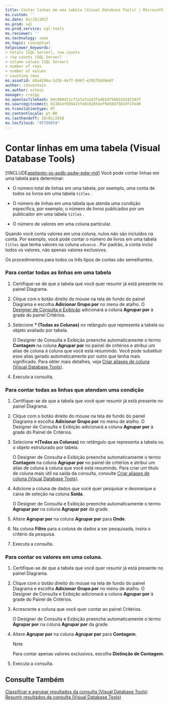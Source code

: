 ```yaml
---
title: Contar linhas em uma tabela (Visual Database Tools) | Microsoft Docs
ms.custom: ''
ms.date: 01/19/2017
ms.prod: sql
ms.prod_service: sql-tools
ms.reviewer: ''
ms.technology: ssms
ms.topic: conceptual
helpviewer_keywords:
- totals [SQL Server], row counts
- row counts [SQL Server]
- column values [SQL Server]
- number of rows
- number of values
- counting rows
ms.assetid: dda4296a-1d16-4e77-8d6f-e295f6dd4e87
author: stevestein
ms.author: sstein
manager: craigg
ms.openlocfilehash: b0c049d11cf1e7a7a1d3fa4654756652b242183f
ms.sourcegitcommit: 61381ef939415fe019285def9450d7583df1fed0
ms.translationtype: HT
ms.contentlocale: pt-BR
ms.lasthandoff: 10/01/2018
ms.locfileid: "47759974"
---
```

# <a name="count-rows-in-a-table-visual-database-tools"></a>Contar linhas em uma tabela (Visual Database Tools)
[!INCLUDE[appliesto-ss-asdb-asdw-pdw-md](../../includes/appliesto-ss-asdb-asdw-pdw-md.md)]
Você pode contar linhas em uma tabela para determinar:  
  
-   O número total de linhas em uma tabela, por exemplo, uma conta de todos os livros em uma tabela `titles` .  
  
-   O número de linhas em uma tabela que atenda uma condição específica, por exemplo, o número de livros publicados por um publicador em uma tabela `titles` .  
  
-   O número de valores em uma coluna particular.  
  
Quando você conta valores em uma coluna, nulos não são incluídos na conta. Por exemplo, você pode contar o número de livros em uma tabela `titles` que tenha valores na coluna `advance` . Por padrão, a conta inclui todos os valores, não apenas valores exclusivos.  
  
Os procedimentos para todos os três tipos de contas são semelhantes.  
  
### <a name="to-count-all-the-rows-in-a-table"></a>Para contar todas as linhas em uma tabela  
  
1.  Certifique-se de que a tabela que você quer resumir já está presente no painel Diagrama.  
  
2.  Clique com o botão direito do mouse na tela de fundo do painel Diagrama e escolha **Adicionar Grupo por** no menu de atalho. O [Designer de Consulta e Exibição](../../ssms/visual-db-tools/query-and-view-designer-tools-visual-database-tools.md) adicionará a coluna **Agrupar por** à grade do painel Critérios.  
  
3.  Selecione **&#42; (Todas as Colunas)** no retângulo que representa a tabela ou objeto avaliado por tabela.  
  
    O Designer de Consulta e Exibição preenche automaticamente o termo **Contagem** na coluna **Agrupar por** no painel de critérios e atribui um alias de coluna à coluna que você está resumindo. Você pode substituir esse alias gerado automaticamente por outro que tenha mais significado. Para obter mais detalhes, veja [Criar aliases de coluna &#40;Visual Database Tools&#41;](../../ssms/visual-db-tools/create-column-aliases-visual-database-tools.md).  
  
4.  Executa a consulta.  
  
### <a name="to-count-all-the-rows-that-meet-a-condition"></a>Para contar todas as linhas que atendam uma condição  
  
1.  Certifique-se de que a tabela que você quer resumir já está presente no painel Diagrama.  
  
2.  Clique com o botão direito do mouse na tela de fundo do painel Diagrama e escolha **Adicionar Grupo por** no menu de atalho. O Designer de Consulta e Exibição adicionará a coluna **Agrupar por** à grade do Painel de Critérios.  
  
3.  Selecione **&#42;(Todas as Colunas)** no retângulo que representa a tabela ou o objeto estruturado por tabela.  
  
    O Designer de Consulta e Exibição preenche automaticamente o termo **Contagem** na coluna **Agrupar por** no painel de critérios e atribui um alias de coluna à coluna que você está resumindo. Para criar um título de coluna mais útil na saída da consulta, consulte [Criar aliases de coluna &#40;Visual Database Tools&#41;](../../ssms/visual-db-tools/create-column-aliases-visual-database-tools.md).  
  
4.  Adicione a coluna de dados que você quer pesquisar e desmarque a caixa de seleção na coluna **Saída**.  
  
    O Designer de Consulta e Exibição preenche automaticamente o termo **Agrupar por** na coluna **Agrupar por** da grade.  
  
5.  Altere **Agrupar por** na coluna **Agrupar por** para **Onde**.  
  
6.  Na coluna **Filtro** para a coluna de dados a ser pesquisada, insira o critério da pesquisa.  
  
7.  Executa a consulta.  
  
### <a name="to-count-the-values-in-a-column"></a>Para contar os valores em uma coluna.  
  
1.  Certifique-se de que a tabela que você quer resumir já está presente no painel Diagrama.  
  
2.  Clique com o botão direito do mouse na tela de fundo do painel Diagrama e escolha **Adicionar Grupo por** no menu de atalho. O Designer de Consulta e Exibição adicionará a coluna **Agrupar por** à grade do Painel de Critérios.  
  
3.  Acrescente a coluna que você quer contar ao painel Critérios.  
  
    O Designer de Consulta e Exibição preenche automaticamente o termo **Agrupar por** na coluna **Agrupar por** da grade.  
  
4.  Altere **Agrupar por** na coluna **Agrupar por** para **Contagem**.  
  
    > [!NOTE]  
    > Para contar apenas valores exclusivos, escolha **Distinção de Contagem**.  
  
5.  Executa a consulta.  
  
## <a name="see-also"></a>Consulte Também  
[Classificar e agrupar resultados da consulta &#40;Visual Database Tools&#41;](../../ssms/visual-db-tools/sort-and-group-query-results-visual-database-tools.md)  
[Resumir resultados da consulta &#40;Visual Database Tools&#41;](../../ssms/visual-db-tools/summarize-query-results-visual-database-tools.md)  
  

